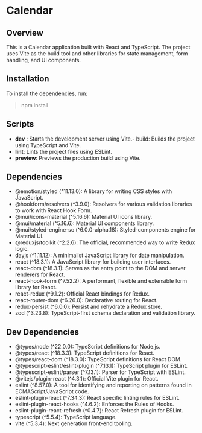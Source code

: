 # Calendar

## Overview

This is a Calendar application built with React and TypeScript. The project uses Vite as the build tool and other libraries for state management, form handling, and UI components.

## Installation

To install the dependencies, run:

> npm install

## Scripts

- **dev**
  : Starts the development server using Vite.- build: Builds the project using TypeScript and Vite.
- **lint**: Lints the project files using ESLint.
- **preview**: Previews the production build using Vite.

## Dependencies

- @emotion/styled (^11.13.0): A library for writing CSS styles with JavaScript.
- @hookform/resolvers (^3.9.0): Resolvers for various validation libraries to work with React Hook Form.
- @mui/icons-material (^5.16.6): Material UI icons library.
- @mui/material (^5.16.6): Material UI components library.
- @mui/styled-engine-sc (^6.0.0-alpha.18): Styled-components engine for Material UI.
- @reduxjs/toolkit (^2.2.6): The official, recommended way to write Redux logic.
- dayjs (^1.11.12): A minimalist JavaScript library for date manipulation.
- react (^18.3.1): A JavaScript library for building user interfaces.
- react-dom (^18.3.1): Serves as the entry point to the DOM and server renderers for React.
- react-hook-form (^7.52.2): A performant, flexible and extensible form library for React.
- react-redux (^9.1.2): Official React bindings for Redux.
- react-router-dom (^6.26.0): Declarative routing for React.
- redux-persist (^6.0.0): Persist and rehydrate a Redux store.
- zod (^3.23.8): TypeScript-first schema declaration and validation library.

## Dev Dependencies

- @types/node (^22.0.0): TypeScript definitions for Node.js.
- @types/react (^18.3.3): TypeScript definitions for React.
- @types/react-dom (^18.3.0): TypeScript definitions for React DOM.
- @typescript-eslint/eslint-plugin (^7.13.1): TypeScript plugin for ESLint.
- @typescript-eslint/parser (^7.13.1): Parser for TypeScript with ESLint.
- @vitejs/plugin-react (^4.3.1): Official Vite plugin for React.
- eslint (^8.57.0): A tool for identifying and reporting on patterns found in ECMAScript/JavaScript code.
- eslint-plugin-react (^7.34.3): React specific linting rules for ESLint.
- eslint-plugin-react-hooks (^4.6.2): Enforces the Rules of Hooks.
- eslint-plugin-react-refresh (^0.4.7): React Refresh plugin for ESLint.
- typescript (^5.5.4): TypeScript language.
- vite (^5.3.4): Next generation front-end tooling.
